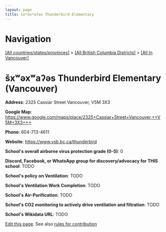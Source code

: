 ```yaml
---
layout: page
title: šxʷəxʷaʔəs Thunderbird Elementary
---
```

# Navigation

[[All countries/states/provinces]](../../..) > [[All British Columbia Districts]](../..) > [[All In Vancouver]](..)

# šxʷəxʷaʔəs Thunderbird Elementary (Vancouver)

**Address**: 2325 Cassiar Street Vancouver,  V5M 3X3

**Google Map**: <https://www.google.com/maps/place/2325+Cassiar+Street+Vancouver,++V5M+3X3+++>

**Phone**: 604-713-4611

**Website**: <https://www.vsb.bc.ca/thunderbird>

**School's overall airborne virus protection grade (0-5)**: 0

**Discord, Facebook, or WhatsApp group for discovery/advocacy for THIS school**: TODO

**School's policy on Ventilation**: TODO

**School's Ventilation Work Completion**: TODO

**School's Air-Purification**: TODO

**School's CO2 monitoring to actively drive ventilation and filtration**: TODO

**School's Wikidata URL**: TODO


[Edit this page](https://github.com/ventilate-schools/BC/edit/main/./Vancouver/šxʷəxʷaʔəs_Thunderbird_Elementary.md). See also [rules for contribution](../../../contribution-rules/)